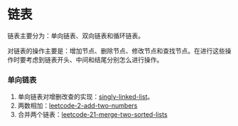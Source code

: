 # 链表

链表主要分为：单向链表、双向链表和循环链表。

对链表的操作主要是：增加节点、删除节点、修改节点和查找节点。在进行这些操作时要考虑到链表开头、中间和结尾分别怎么进行操作。

### 单向链表

1. 单向链表对增删改查的实现：[singly-linked-list](./singly-linked-list.js)。
2. 两数相加：[leetcode-2-add-two-numbers](./leetcode-2-add-two-numbers.js)
3. 合并两个链表：[leetcode-21-merge-two-sorted-lists](./leetcode-21-merge-two-sorted-lists.js)
